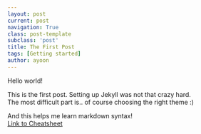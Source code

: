 ```yaml
---
layout: post
current: post
navigation: True
class: post-template
subclass: 'post'
title: The First Post
tags: [Getting started]
author: ayoon
---
```

Hello world!

This is the first post. Setting up Jekyll was not that crazy hard. <br />
The most difficult part is.. of course choosing the right theme :)

And this helps me learn markdown syntax! <br />
[Link to Cheatsheet](https://github.com/adam-p/markdown-here/wiki/Markdown-Cheatsheet)
